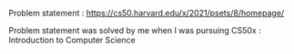 Problem statement : https://cs50.harvard.edu/x/2021/psets/8/homepage/

Problem statement was solved by me when I was pursuing CS50x : Introduction to Computer Science

